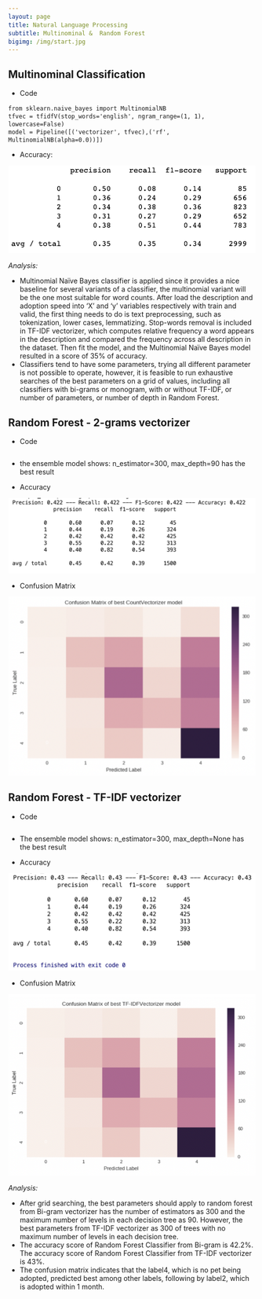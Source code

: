 ```yaml
---
layout: page
title: Natural Language Processing
subtitle: Multinominal &  Random Forest
bigimg: /img/start.jpg
---
```


## Multinominal Classification

* Code

```
from sklearn.naive_bayes import MultinomialNB
tfvec = tfidfV(stop_words='english', ngram_range=(1, 1), lowercase=False)
model = Pipeline([('vectorizer', tfvec),('rf', MultinomialNB(alpha=0.0))])
```

* Accuracy:

![multinominal accuracy](/img/multinominal-accuracy.png)

*Analysis:*
 * Multinomial Naïve Bayes classifier is applied since it provides a nice baseline for several variants of a classifier, the multinomial variant will be the one most suitable for word counts. After load the description and adoption speed into ‘X’ and ‘y’ variables respectively with train and valid, the first thing needs to do is text preprocessing, such as tokenization, lower cases, lemmatizing. Stop-words removal is included in TF-IDF vectorizer, which computes relative frequency a word appears in the description and compared the frequency across all description in the dataset. Then fit the model, and the Multinomial Naïve Bayes model resulted in a score of 35% of accuracy. 
 * Classifiers tend to have some parameters, trying all different parameter is not possible to operate, however, it is feasible to run exhaustive searches of the best parameters on a grid of values, including all classifiers with bi-grams or monogram, with or without TF-IDF, or number of parameters, or number of depth in Random Forest.

## Random Forest - 2-grams vectorizer

* Code

```

```

* the ensemble model shows: n_estimator=300, max_depth=90 has the best result

* Accuracy 

![2-grams vectorizer accuracy](/img/cv-accuracy.png)

* Confusion Matrix

![cv confusion matrix](/img/cv-matrix.png)

## Random Forest - TF-IDF vectorizer

* Code

```

```

* The ensemble model shows: n_estimator=300, max_depth=None has the best result

* Accuracy

![tf-idf vectorizer accuracy](/img/tfidf-accuracy.png)

* Confusion Matrix

![tf-idf confusion matrix](/img/tfidf-matrix.png)

*Analysis:*
 * After grid searching, the best parameters should apply to random forest from Bi-gram vectorizer has the number of estimators as 300 and the maximum number of levels in each decision tree as 90. However, the best parameters from TF-IDF vectorizer as 300 of trees with no maximum number of levels in each decision tree. 
 * The accuracy score of Random Forest Classifier from Bi-gram is 42.2%. The accuracy score of Random Forest Classifier from TF-IDF vectorizer is 43%.
 * The confusion matrix indicates that the label4, which is no pet being adopted, predicted best among other labels, following by label2, which is adopted within 1 month.
